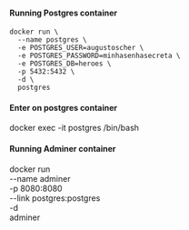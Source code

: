 #### Running Postgres container
```
docker run \
  --name postgres \
  -e POSTGRES_USER=augustoscher \
  -e POSTGRES_PASSWORD=minhasenhasecreta \
  -e POSTGRES_DB=heroes \
  -p 5432:5432 \
  -d \
  postgres
```
#### Enter on postgres container
docker exec -it postgres /bin/bash

#### Running Adminer container
docker run \
  --name adminer \
  -p 8080:8080 \
  --link postgres:postgres \
  -d \
  adminer
